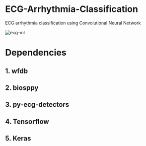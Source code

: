 # ECG-Arrhythmia-Classification
ECG arrhythmia classification using Convolutional Neural Network

![ecg-ml](https://user-images.githubusercontent.com/51418721/89326068-5b6d6580-d6a7-11ea-8d43-7d8a77855200.gif)
<br>

# Dependencies
## 1. wfdb
## 2. biosppy
## 3. py-ecg-detectors
## 4. Tensorflow
## 5. Keras

